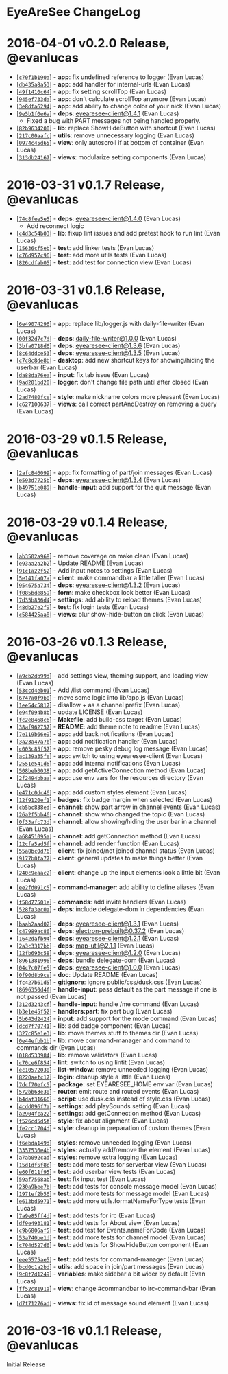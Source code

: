 # EyeAreSee ChangeLog

# 2016-04-01 v0.2.0 Release, @evanlucas

* [[`c70f1b190a`](https://github.com/evanlucas/eyearesee/commit/c70f1b190a)] - **app**: fix undefined reference to logger (Evan Lucas)
* [[`db435a8a53`](https://github.com/evanlucas/eyearesee/commit/db435a8a53)] - **app**: add handler for internal-urls (Evan Lucas)
* [[`49f1410c64`](https://github.com/evanlucas/eyearesee/commit/49f1410c64)] - **app**: fix setting scrollTop (Evan Lucas)
* [[`945ef733da`](https://github.com/evanlucas/eyearesee/commit/945ef733da)] - **app**: don't calculate scrollTop anymore (Evan Lucas)
* [[`3e8dfa6294`](https://github.com/evanlucas/eyearesee/commit/3e8dfa6294)] - **app**: add ability to change color of your nick (Evan Lucas)
* [[`9e5b1f0e6a`](https://github.com/evanlucas/eyearesee/commit/9e5b1f0e6a)] - **deps**: eyearesee-client@1.4.1 (Evan Lucas)
  - Fixed a bug with PART messages not being handled properly.
* [[`82b9634200`](https://github.com/evanlucas/eyearesee/commit/82b9634200)] - **lib**: replace ShowHideButton with shortcut (Evan Lucas)
* [[`217c00aafc`](https://github.com/evanlucas/eyearesee/commit/217c00aafc)] - **utils**: remove unnecessary logging (Evan Lucas)
* [[`0974c45d65`](https://github.com/evanlucas/eyearesee/commit/0974c45d65)] - **view**: only autoscroll if at bottom of container (Evan Lucas)
* [[`313db24167`](https://github.com/evanlucas/eyearesee/commit/313db24167)] - **views**: modularize setting components (Evan Lucas)

# 2016-03-31 v0.1.7 Release, @evanlucas

* [[`74c8fee5e5`](https://github.com/evanlucas/eyearesee/commit/74c8fee5e5)] - **deps**: eyearesee-client@1.4.0 (Evan Lucas)
  * Add reconnect logic
* [[`c4d3c54b03`](https://github.com/evanlucas/eyearesee/commit/c4d3c54b03)] - **lib**: fixup lint issues and add pretest hook to run lint (Evan Lucas)
* [[`15636cf5eb`](https://github.com/evanlucas/eyearesee/commit/15636cf5eb)] - **test**: add linker tests (Evan Lucas)
* [[`c76d957c96`](https://github.com/evanlucas/eyearesee/commit/c76d957c96)] - **test**: add more utils tests (Evan Lucas)
* [[`826cdfab05`](https://github.com/evanlucas/eyearesee/commit/826cdfab05)] - **test**: add test for connection view (Evan Lucas)

# 2016-03-31 v0.1.6 Release, @evanlucas

* [[`6e49074296`](https://github.com/evanlucas/eyearesee/commit/6e49074296)] - **app**: replace lib/logger.js with daily-file-writer (Evan Lucas)
* [[`00f32d7c7d`](https://github.com/evanlucas/eyearesee/commit/00f32d7c7d)] - **deps**: daily-file-writer@1.0.0 (Evan Lucas)
* [[`3bfa0718d6`](https://github.com/evanlucas/eyearesee/commit/3bfa0718d6)] - **deps**: eyearesee-client@1.3.6 (Evan Lucas)
* [[`8c64ddce53`](https://github.com/evanlucas/eyearesee/commit/8c64ddce53)] - **deps**: eyearesee-client@1.3.5 (Evan Lucas)
* [[`c7c8c8de8b`](https://github.com/evanlucas/eyearesee/commit/c7c8c8de8b)] - **desktop**: add new shortcut keys for showing/hiding the userbar (Evan Lucas)
* [[`da88da76ea`](https://github.com/evanlucas/eyearesee/commit/da88da76ea)] - **input**: fix tab issue (Evan Lucas)
* [[`9ad201bd20`](https://github.com/evanlucas/eyearesee/commit/9ad201bd20)] - **logger**: don't change file path until after closed (Evan Lucas)
* [[`2ad7480fce`](https://github.com/evanlucas/eyearesee/commit/2ad7480fce)] - **style**: make nickname colors more pleasant (Evan Lucas)
* [[`c627100637`](https://github.com/evanlucas/eyearesee/commit/c627100637)] - **views**: call correct partAndDestroy on removing a query (Evan Lucas)

# 2016-03-29 v0.1.5 Release, @evanlucas

* [[`2afc846099`](https://github.com/evanlucas/eyearesee/commit/2afc846099)] - **app**: fix formatting of part/join messages (Evan Lucas)
* [[`e593d7725b`](https://github.com/evanlucas/eyearesee/commit/e593d7725b)] - **deps**: eyearesee-client@1.3.4 (Evan Lucas)
* [[`b49751e089`](https://github.com/evanlucas/eyearesee/commit/b49751e089)] - **handle-input**: add support for the quit message (Evan Lucas)

# 2016-03-29 v0.1.4 Release, @evanlucas

* [[`ab3502a968`](https://github.com/evanlucas/eyearesee/commit/ab3502a968)] - remove coverage on make clean (Evan Lucas)
* [[`e93aa2a2b2`](https://github.com/evanlucas/eyearesee/commit/e93aa2a2b2)] - Update README (Evan Lucas)
* [[`91c1a22f52`](https://github.com/evanlucas/eyearesee/commit/91c1a22f52)] - Add input notes to settings (Evan Lucas)
* [[`5e141fa07a`](https://github.com/evanlucas/eyearesee/commit/5e141fa07a)] - **client**: make commandbar a little taller (Evan Lucas)
* [[`954675a734`](https://github.com/evanlucas/eyearesee/commit/954675a734)] - **deps**: eyearesee-client@1.3.2 (Evan Lucas)
* [[`f085bde859`](https://github.com/evanlucas/eyearesee/commit/f085bde859)] - **form**: make checkbox look better (Evan Lucas)
* [[`7d35b836d4`](https://github.com/evanlucas/eyearesee/commit/7d35b836d4)] - **settings**: add ability to reload themes (Evan Lucas)
* [[`48db27e2f9`](https://github.com/evanlucas/eyearesee/commit/48db27e2f9)] - **test**: fix login tests (Evan Lucas)
* [[`c584425aa8`](https://github.com/evanlucas/eyearesee/commit/c584425aa8)] - **views**: blur show-hide-button on click (Evan Lucas)

# 2016-03-26 v0.1.3 Release, @evanlucas

* [[`a9cb2db99d`](https://github.com/evanlucas/eyearesee/commit/a9cb2db99d)] - add settings view, theming support, and loading view (Evan Lucas)
* [[`53ccd4eb01`](https://github.com/evanlucas/eyearesee/commit/53ccd4eb01)] - Add /list command (Evan Lucas)
* [[`6747a0f9b0`](https://github.com/evanlucas/eyearesee/commit/6747a0f9b0)] - move some logic into lib/app.js (Evan Lucas)
* [[`1ee54c5817`](https://github.com/evanlucas/eyearesee/commit/1ee54c5817)] - disallow + as a channel prefix (Evan Lucas)
* [[`e94f094b8b`](https://github.com/evanlucas/eyearesee/commit/e94f094b8b)] - update LICENSE (Evan Lucas)
* [[`fc2e8468c6`](https://github.com/evanlucas/eyearesee/commit/fc2e8468c6)] - **Makefile**: add build-css target (Evan Lucas)
* [[`38af962757`](https://github.com/evanlucas/eyearesee/commit/38af962757)] - **README**: add theme note to readme (Evan Lucas)
* [[`7e119b66e9`](https://github.com/evanlucas/eyearesee/commit/7e119b66e9)] - **app**: add back notifications (Evan Lucas)
* [[`3a23a47a7b`](https://github.com/evanlucas/eyearesee/commit/3a23a47a7b)] - **app**: add notification handler (Evan Lucas)
* [[`c003c85f57`](https://github.com/evanlucas/eyearesee/commit/c003c85f57)] - **app**: remove pesky debug log message (Evan Lucas)
* [[`ac139a35fe`](https://github.com/evanlucas/eyearesee/commit/ac139a35fe)] - **app**: switch to using eyearesee-client (Evan Lucas)
* [[`2551e541d6`](https://github.com/evanlucas/eyearesee/commit/2551e541d6)] - **app**: add internal notifications (Evan Lucas)
* [[`508beb3038`](https://github.com/evanlucas/eyearesee/commit/508beb3038)] - **app**: add getActiveConnection method (Evan Lucas)
* [[`2f2494bbaa`](https://github.com/evanlucas/eyearesee/commit/2f2494bbaa)] - **app**: use env vars for the resources directory (Evan Lucas)
* [[`e471c0dc46`](https://github.com/evanlucas/eyearesee/commit/e471c0dc46)] - **app**: add custom styles element (Evan Lucas)
* [[`12f9120ef1`](https://github.com/evanlucas/eyearesee/commit/12f9120ef1)] - **badges**: fix badge margin when selected (Evan Lucas)
* [[`cb5bc838ed`](https://github.com/evanlucas/eyearesee/commit/cb5bc838ed)] - **channel**: show part arrow in channel events (Evan Lucas)
* [[`26a2f5bb46`](https://github.com/evanlucas/eyearesee/commit/26a2f5bb46)] - **channel**: show who changed the topic (Evan Lucas)
* [[`0f33afc73d`](https://github.com/evanlucas/eyearesee/commit/0f33afc73d)] - **channel**: allow showing/hiding the user bar in a channel (Evan Lucas)
* [[`a68451095a`](https://github.com/evanlucas/eyearesee/commit/a68451095a)] - **channel**: add getConnection method (Evan Lucas)
* [[`12cfa5ad5f`](https://github.com/evanlucas/eyearesee/commit/12cfa5ad5f)] - **channel**: add render function (Evan Lucas)
* [[`55a8bc0d76`](https://github.com/evanlucas/eyearesee/commit/55a8bc0d76)] - **client**: fix joined/not joined channel status (Evan Lucas)
* [[`9177b0fa77`](https://github.com/evanlucas/eyearesee/commit/9177b0fa77)] - **client**: general updates to make things better (Evan Lucas)
* [[`240c9eaac2`](https://github.com/evanlucas/eyearesee/commit/240c9eaac2)] - **client**: change up the input elements look a little bit (Evan Lucas)
* [[`ee2fd091c5`](https://github.com/evanlucas/eyearesee/commit/ee2fd091c5)] - **command-manager**: add ability to define aliases (Evan Lucas)
* [[`f58d77501e`](https://github.com/evanlucas/eyearesee/commit/f58d77501e)] - **commands**: add invite handlers (Evan Lucas)
* [[`528fa3ec0a`](https://github.com/evanlucas/eyearesee/commit/528fa3ec0a)] - **deps**: include delegate-dom in dependencies (Evan Lucas)
* [[`baab2aad02`](https://github.com/evanlucas/eyearesee/commit/baab2aad02)] - **deps**: eyearesee-client@1.3.1 (Evan Lucas)
* [[`c47989ac86`](https://github.com/evanlucas/eyearesee/commit/c47989ac86)] - **deps**: electron-prebuilt@0.37.2 (Evan Lucas)
* [[`1642dafb94`](https://github.com/evanlucas/eyearesee/commit/1642dafb94)] - **deps**: eyearesee-client@1.2.1 (Evan Lucas)
* [[`2a3c3317bb`](https://github.com/evanlucas/eyearesee/commit/2a3c3317bb)] - **deps**: map-util@2.1.1 (Evan Lucas)
* [[`12fb693c58`](https://github.com/evanlucas/eyearesee/commit/12fb693c58)] - **deps**: eyearesee-client@1.2.0 (Evan Lucas)
* [[`8961381996`](https://github.com/evanlucas/eyearesee/commit/8961381996)] - **deps**: bundle delegate-dom (Evan Lucas)
* [[`04c7c07fe5`](https://github.com/evanlucas/eyearesee/commit/04c7c07fe5)] - **deps**: eyearesee-client@1.0.0 (Evan Lucas)
* [[`0f90d8b9ce`](https://github.com/evanlucas/eyearesee/commit/0f90d8b9ce)] - **doc**: Update README (Evan Lucas)
* [[`fc427b61d5`](https://github.com/evanlucas/eyearesee/commit/fc427b61d5)] - **gitignore**: ignore public/css/dusk.css (Evan Lucas)
* [[`8696350d4f`](https://github.com/evanlucas/eyearesee/commit/8696350d4f)] - **handle-input**: pass default as the part message if one is not passed (Evan Lucas)
* [[`312d3243cf`](https://github.com/evanlucas/eyearesee/commit/312d3243cf)] - **handle-input**: handle /me command (Evan Lucas)
* [[`b3e1e45f52`](https://github.com/evanlucas/eyearesee/commit/b3e1e45f52)] - **handlers:part**: fix part bug (Evan Lucas)
* [[`5b643d2424`](https://github.com/evanlucas/eyearesee/commit/5b643d2424)] - **input**: add support for the mode command (Evan Lucas)
* [[`dcd7f70741`](https://github.com/evanlucas/eyearesee/commit/dcd7f70741)] - **lib**: add badge component (Evan Lucas)
* [[`327c85e1e3`](https://github.com/evanlucas/eyearesee/commit/327c85e1e3)] - **lib**: move themes stuff to themes dir (Evan Lucas)
* [[`0e44efbb1b`](https://github.com/evanlucas/eyearesee/commit/0e44efbb1b)] - **lib**: move command-manager and command to commands dir (Evan Lucas)
* [[`018d533984`](https://github.com/evanlucas/eyearesee/commit/018d533984)] - **lib**: remove validators (Evan Lucas)
* [[`c70ce6f854`](https://github.com/evanlucas/eyearesee/commit/c70ce6f854)] - **lint**: switch to using lintit (Evan Lucas)
* [[`ec10572030`](https://github.com/evanlucas/eyearesee/commit/ec10572030)] - **list-window**: remove unneeded logging (Evan Lucas)
* [[`8220aefc17`](https://github.com/evanlucas/eyearesee/commit/8220aefc17)] - **login**: cleanup style a little (Evan Lucas)
* [[`7dcf70efc5`](https://github.com/evanlucas/eyearesee/commit/7dcf70efc5)] - **package**: set EYEARESEE_HOME env var (Evan Lucas)
* [[`572bb63e30`](https://github.com/evanlucas/eyearesee/commit/572bb63e30)] - **router**: emit route and routed events (Evan Lucas)
* [[`b4daf31666`](https://github.com/evanlucas/eyearesee/commit/b4daf31666)] - **script**: use dusk.css instead of style.css (Evan Lucas)
* [[`4cdd096f7a`](https://github.com/evanlucas/eyearesee/commit/4cdd096f7a)] - **settings**: add playSounds setting (Evan Lucas)
* [[`a2904fca22`](https://github.com/evanlucas/eyearesee/commit/a2904fca22)] - **settings**: add getConnection method (Evan Lucas)
* [[`f526cd5d5f`](https://github.com/evanlucas/eyearesee/commit/f526cd5d5f)] - **style**: fix about alignment (Evan Lucas)
* [[`fe2cc1704d`](https://github.com/evanlucas/eyearesee/commit/fe2cc1704d)] - **style**: cleanup in preparation of custom themes (Evan Lucas)
* [[`f6ebda149d`](https://github.com/evanlucas/eyearesee/commit/f6ebda149d)] - **styles**: remove unneeded logging (Evan Lucas)
* [[`3357536e4b`](https://github.com/evanlucas/eyearesee/commit/3357536e4b)] - **styles**: actually add/remove the element (Evan Lucas)
* [[`a7ab092cad`](https://github.com/evanlucas/eyearesee/commit/a7ab092cad)] - **styles**: remove extra logging (Evan Lucas)
* [[`15d1df5f8c`](https://github.com/evanlucas/eyearesee/commit/15d1df5f8c)] - **test**: add more tests for serverbar view (Evan Lucas)
* [[`e60f611f95`](https://github.com/evanlucas/eyearesee/commit/e60f611f95)] - **test**: add userbar view tests (Evan Lucas)
* [[`59af7568ab`](https://github.com/evanlucas/eyearesee/commit/59af7568ab)] - **test**: fix input test (Evan Lucas)
* [[`230a9bee7b`](https://github.com/evanlucas/eyearesee/commit/230a9bee7b)] - **test**: add tests for console message model (Evan Lucas)
* [[`1971ef2b56`](https://github.com/evanlucas/eyearesee/commit/1971ef2b56)] - **test**: add more tests for message model (Evan Lucas)
* [[`e613bd5971`](https://github.com/evanlucas/eyearesee/commit/e613bd5971)] - **test**: add more utils.formatNameForType tests (Evan Lucas)
* [[`7a9e85ff4d`](https://github.com/evanlucas/eyearesee/commit/7a9e85ff4d)] - **test**: add tests for irc (Evan Lucas)
* [[`df9e493181`](https://github.com/evanlucas/eyearesee/commit/df9e493181)] - **test**: add tests for About view (Evan Lucas)
* [[`c9b6806af5`](https://github.com/evanlucas/eyearesee/commit/c9b6806af5)] - **test**: add test for Events.nameForCode (Evan Lucas)
* [[`53a740be1d`](https://github.com/evanlucas/eyearesee/commit/53a740be1d)] - **test**: add more tests for channel model (Evan Lucas)
* [[`c704d527d6`](https://github.com/evanlucas/eyearesee/commit/c704d527d6)] - **test**: add tests for ShowHideButton component (Evan Lucas)
* [[`eee5575ae5`](https://github.com/evanlucas/eyearesee/commit/eee5575ae5)] - **test**: add tests for command-manager (Evan Lucas)
* [[`bcd0c1a2bd`](https://github.com/evanlucas/eyearesee/commit/bcd0c1a2bd)] - **utils**: add space in join/part messages (Evan Lucas)
* [[`9c8f7d1249`](https://github.com/evanlucas/eyearesee/commit/9c8f7d1249)] - **variables**: make sidebar a bit wider by default (Evan Lucas)
* [[`ff52c8191a`](https://github.com/evanlucas/eyearesee/commit/ff52c8191a)] - **view**: change #commandbar to irc-command-bar (Evan Lucas)
* [[`d7f71276ad`](https://github.com/evanlucas/eyearesee/commit/d7f71276ad)] - **views**: fix id of message sound element (Evan Lucas)

# 2016-03-16 v0.1.1 Release, @evanlucas

Initial Release
